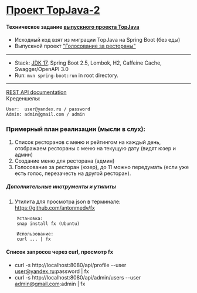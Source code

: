 [Проект TopJava-2](https://javaops.ru/view/topjava2)
===============================

#### Техническое задание [выпускного проекта TopJava](https://github.com/JavaOPs/topjava/blob/master/graduation.md)
- Исходный код взят из миграции TopJava на Spring Boot (без еды)
- Выпускной проект ["Голосование за рестораны"](https://github.com/Th0rn-dev/diploma)

-------------------------------------------------------------
- Stack: [JDK 17](http://jdk.java.net/17/), Spring Boot 2.5, Lombok, H2, Caffeine Cache, Swagger/OpenAPI 3.0
- Run: `mvn spring-boot:run` in root directory.
-----------------------------------------------------
[REST API documentation](http://localhost:8080/swagger-ui.html)  
Креденшелы:
```
User:  user@yandex.ru / password
Admin: admin@gmail.com / admin
```

[//]: # ( Отредактировать и отформатировать перед сдачей на ревью)

### Примерный план реализации (мысли в слух):

1. Список ресторанов с меню и рейтингом на каждый день, отображаем рестораны с меню на текущую дату (видят юзер и админ)
2. Создание меню для ресторана (админ)
3. Голосование за ресторан (юзер), до 11 можно передумать (если уже есть голос, перезачесть на другой ресторан).


##### Дополнительные инструменты и утилиты
1. Утилита для просмотра json в терминале: https://github.com/antonmedv/fx
```
    Установка:
    snap install fx (Ubuntu)

    Использование:
    curl ... | fx
```

#### Список запросов через curl, просмотр fx

* curl -s http://localhost:8080/api/profile --user user@yandex.ru:password | fx
* curl -s http://localhost:8080/api/admin/users --user admin@gmail.com:admin | fx